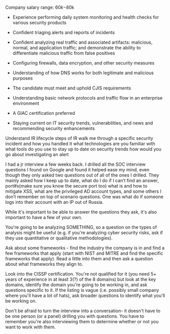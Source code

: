 Company salary range: $60k-$80k

- Experience performing daily system monitoring and health checks for various security products
- Confident triaging alerts and reports of incidents
- Confident analyzing real traffic and associated artifacts: malicious, normal, and application traffic; and demonstrate the ability to differentiate malicious traffic from false positives
- Configuring firewalls, data encryption, and other security measures
- Understanding of how DNS works for both legitimate and malicious purposes
- The candidate must meet and uphold CJIS requirements
- Understanding basic network protocols and traffic flow in an enterprise environment

- A GIAC certification preferred
- Staying current on IT security trends, vulnerabilities, and news and recommending security enhancements


Understand IR lifecycle
steps of IR
walk me through a specific security incident and how you handled it
what technologies are you familiar with
what tools do you use to stay up to date on security trends
how would you go about investigating an alert

I had a jr interview a few weeks back. I drilled all the SOC interview questions I found on Google and found it helped ease my mind, even though they only asked two questions out of all of the ones I drilled. They mainly asked how I keep up to date, what do I do if I can’t find an answer, port#s(make sure you know the secure port too) what is and how to mitigate XSS, what are the privileged AD account types, and some others I don’t remember on top of scenario questions. One was what do if someone logs into their account with an IP out of Russia.



  
While it's important to be able to answer the questions they ask, it's also important to have a few of your own.

You're going to be analyzing SOMETHING, so a question on the types of analysis might be useful (e.g. if you're analyzing cyber security risks, ask if they use quantitative or qualitative methodologies).

Ask about some frameworks - find the industry the company is in and find a few frameworks that apply (start with NIST and MITRE and find the specific frameworks that apply). Read a little into them and then ask a question about what frameworks they align to.

Look into the CISSP certification. You're not qualified for it (you need 5+ years of experience in at least 3(?) of the 8 domains) but look at the key domains, identify the domain you're going to be working in, and ask questions specific to it. If the listing is vague (i.e. possibly small company where you'll have a lot of hats), ask broader questions to identify what you'll be working on.

Don't be afraid to turn the interview into a conversation- it doesn't have to be one person (or a panel) drilling you with questions. You have to remember you're also interviewing them to determine whether or not you want to work with them.